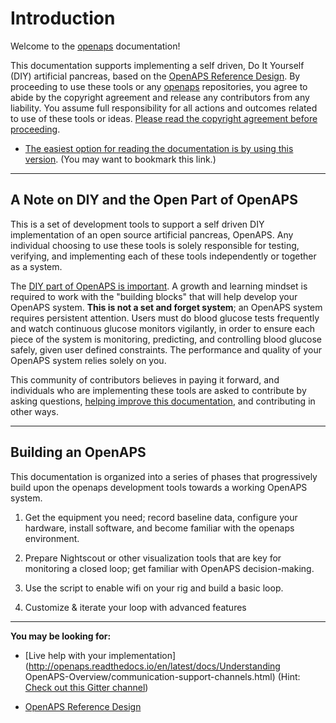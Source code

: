 # Introduction

Welcome to the [openaps](https://github.com/openaps/) documentation!

This documentation supports implementing a self driven, Do It Yourself (DIY) artificial pancreas, based on the [OpenAPS Reference Design](https://openaps.org/reference-design/). By proceeding to use these tools or any [openaps](https://github.com/openaps/) repositories, you agree to abide by the copyright agreement and release any contributors from any liability. You assume full responsibility for all actions and outcomes related to use of these tools or ideas. [Please read the copyright agreement before proceeding](https://github.com/openaps/docs/blob/master/license.txt).

* [The easiest option for reading the documentation is by using this version](https://openaps.readthedocs.org/en/latest/index.html). (You may want to bookmark this link.)

----------
## A Note on DIY and the Open Part of OpenAPS

This is a set of development tools to support a self driven DIY implementation of an open source artificial pancreas, OpenAPS. Any individual choosing to use these tools is solely responsible for testing, verifying, and implementing each of these tools independently or together as a system.

The [DIY part of OpenAPS is important](http://bit.ly/1NBbZtO). A growth and learning mindset is required to work with the "building blocks" that will help develop your OpenAPS system. **This is not a set and forget system**; an OpenAPS system requires persistent attention. Users must do blood glucose tests frequently and watch continuous glucose monitors vigilantly, in order to ensure each piece of the system is monitoring, predicting, and controlling blood glucose safely, given user defined constraints. The performance and quality of your OpenAPS system relies solely on you.

This community of contributors believes in paying it forward, and individuals who are implementing these tools are asked to contribute by asking questions, [helping improve this documentation](docs/docs/Resources/my-first-pr.md), and contributing in other ways.


----------
## Building an OpenAPS 
This documentation is organized into a series of phases that progressively build upon the openaps development tools towards a working OpenAPS system.

1. Get the equipment you need; record baseline data, configure your hardware, install software, and become familiar with the openaps environment. 

2. Prepare Nightscout or other visualization tools that are key for monitoring a closed loop; get familiar with OpenAPS decision-making.

3. Use the script to enable wifi on your rig and build a basic loop.

4. Customize & iterate your loop with advanced features

----------
**You may be looking for:**

* [Live help with your implementation](http://openaps.readthedocs.io/en/latest/docs/Understanding OpenAPS-Overview/communication-support-channels.html) (Hint: [Check out this Gitter channel](https://gitter.im/nightscout/intend-to-bolus))

*  [OpenAPS Reference Design](https://openaps.org/reference-design/)

 
